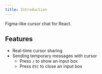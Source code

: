```yaml
---
title: Introduction
---
```


Figma-like cursor chat for React.

## Features

- Real-time cursor sharing
- Sending temporary messages with cursor
  - Press `/` to show an input box
  - Press `ESC` to close an input box
